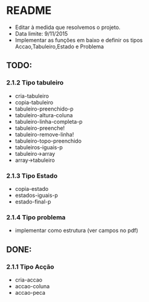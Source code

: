 # README #
* Editar à medida que resolvemos o projeto.
* Data limite: 9/11/2015
* Implementar as funções em baixo e definir os tipos Accao,Tabuleiro,Estado e Problema

## TODO: ##
### 2.1.2 Tipo tabuleiro ###
* cria-tabuleiro
* copia-tabuleiro
* tabuleiro-preenchido-p
* tabuleiro-altura-coluna
* tabuleiro-linha-completa-p
* tabuleiro-preenche!
* tabuleiro-remove-linha!
* tabuleiro-topo-preenchido
* tabuleiros-iguais-p
* tabuleiro->array
* array->tabuleiro

### 2.1.3 Tipo Estado ###
* copia-estado
* estados-iguais-p
* estado-final-p

### 2.1.4 Tipo problema ###
* implementar como estrutura (ver campos no pdf)

## DONE: ##
### 2.1.1 Tipo Acção ###
* cria-accao
* accao-coluna
* accao-peca